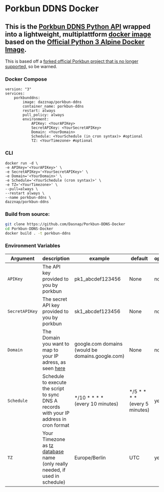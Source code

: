 # Porkbun DDNS Docker

## This is the [Porkbun DDNS Python API](https://github.com/Dasnap/porkbun-dynamic-dns-python) wrapped into a lightweight, multiplattform [docker image](https://hub.docker.com/r/dazznap/porkbun-ddns) based on the [Official Python 3 Alpine Docker Image](https://github.com/docker-library/python).

This is based off a [forked official Porkbun project that is no longer supported,](https://github.com/porkbundomains/porkbun-dynamic-dns-python) so be warned. 

### Docker Compose
```docker
version: "3"
services:
    porkbunddns:
        image: dazznap/porkbun-ddns
        container_name: porkbun-ddns
        restart: always
        pull_policy: always
        environment:
            APIKey: <YourAPIKey>
            SecretAPIKey: <YourSecretAPIKey>
            Domain: <YourDomain>
            Schedule: <YourSchedule (in cron syntax)> #optional
            TZ: <YourTimezone> #optional
```

### CLI
```docker
docker run -d \
-e APIKey='<YourAPIKey>' \
-e SecretAPIKey='<YourSecretAPIKey>' \
-e Domain='<YourDomain>' \
-e Schedule='<YourSchedule (cron syntax)>' \
-e TZ='<YourTimezone>' \
--pull=always \
--restart always \
--name porkbun-ddns \
dazznap/porkbun-ddns
```

### Build from source:
```bash
git clone https://github.com/Dasnap/Porkbun-DDNS-Docker
cd Porkbun-DDNS-Docker
docker build . -t porkbun-ddns
```

### Environment Variables
| Argument | description | example | default | optional
|-|-|-|-|-|
| `APIKey` | The API key provided to you by porkbun | pk1_abcdef123456 | None | no |
| `SecretAPIKey` | The secret API key provided to you by porkbun | sk1_abcdef123456 | None | no |
| `Domain` | The Domain you want to map to your IP adress, as seen [here](https://github.com/Dasnap/porkbun-dynamic-dns-python#running-the-client)| google.com domains </br> (would be domains.google.com) | None | no |
| `Schedule` | Schedule to execute the script to sync DNS A records with your IP address in cron format | */10 * * * * </br> (every 10 minutes) | */5 * * * * </br> (every 5 minutes) | yes |
| `TZ` | Your Timezone  as [tz database](https://en.wikipedia.org/wiki/List_of_tz_database_time_zones#List) name </br> (only really needed, if used in schedule) | Europe/Berlin | UTC | yes |
